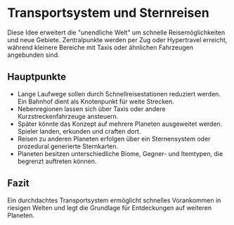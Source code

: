 # Transportsystem und Sternreisen

Diese Idee erweitert die "unendliche Welt" um schnelle Reisemöglichkeiten und neue Gebiete. Zentralpunkte werden per Zug oder Hypertravel erreicht, während kleinere Bereiche mit Taxis oder ähnlichen Fahrzeugen angebunden sind.

## Hauptpunkte

- Lange Laufwege sollen durch Schnellreisestationen reduziert werden. Ein Bahnhof dient als Knotenpunkt für weite Strecken.
- Nebenregionen lassen sich über Taxis oder andere Kurzstreckenfahrzeuge ansteuern.
- Später könnte das Konzept auf mehrere Planeten ausgeweitet werden. Spieler landen, erkunden und craften dort.
- Reisen zu anderen Planeten erfolgen über ein Sternensystem oder prozedural generierte Sternkarten.
- Planeten besitzen unterschiedliche Biome, Gegner- und Itemtypen, die begrenzt auftreten können.

## Fazit

Ein durchdachtes Transportsystem ermöglicht schnelles Vorankommen in riesigen Welten und legt die Grundlage für Entdeckungen auf weiteren Planeten.
